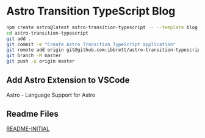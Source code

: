 # Astro Transition TypeScript Blog

```sh
npm create astro@latest astro-transition-typescript -- --template blog --install --typescript strict --git
cd astro-transition-typescript
git add .
git commit -m "Create Astro Transition TypeScript application"
git remote add origin git@github.com:ibbrett/astro-transition-typescript.git
git branch -M master
git push -u origin master
```
## Add Astro Extension to VSCode 
Astro - Language Support for Astro

## Readme Files
[README-INITIAL](./README/README-INITIAL.md)
